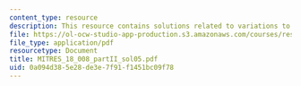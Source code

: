 ```yaml
---
content_type: resource
description: This resource contains solutions related to variations to parameters.
file: https://ol-ocw-studio-app-production.s3.amazonaws.com/courses/res-18-008-calculus-revisited-complex-variables-differential-equations-and-linear-algebra-fall-2011/0a094d385e28de3e7f91f1451bc09f78_MITRES_18_008_partII_sol05.pdf
file_type: application/pdf
resourcetype: Document
title: MITRES_18_008_partII_sol05.pdf
uid: 0a094d38-5e28-de3e-7f91-f1451bc09f78
---
```

